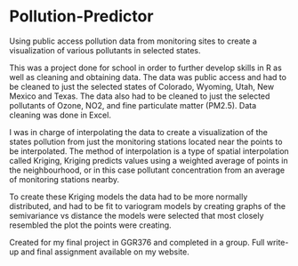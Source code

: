 # Pollution-Predictor
Using public access pollution data from monitoring sites to create a visualization of various pollutants in selected states.

This was a project done for school in order to further develop skills in R as well as cleaning and obtaining data. The data was public access and had to be cleaned to just the selected states of Colorado, Wyoming, Utah, New Mexico and Texas. The data also had to be cleaned to just the selected pollutants of Ozone, NO2, and fine particulate matter (PM2.5). Data cleaning was done in Excel.

I was in charge of interpolating the data to create a visualization of the states pollution from just the monitoring stations located near the points to be interpolated. The method of interpolation is a type of spatial interpolation called Kriging, Kriging predicts values using a weighted average of points in the neighbourhood, or in this case pollutant concentration from an average of monitoring stations nearby.

To create these Kriging models the data had to be more normally distributed, and had to be fit to variogram models by creating graphs of the semivariance vs distance the models were selected that most closely resembled the plot the points were creating.


Created for my final project in GGR376 and completed in a group. Full write-up and final assignment available on my website.
